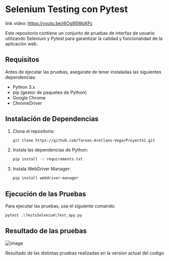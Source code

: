 # Selenium Testing con Pytest

link video: https://youtu.be/i6Og95WpXFc

Este repositorio contiene un conjunto de pruebas de interfaz de usuario utilizando Selenium y Pytest para garantizar la calidad y funcionalidad de la aplicación web.

## Requisitos

Antes de ejecutar las pruebas, asegúrate de tener instaladas las siguientes dependencias:

- Python 3.x
- pip (gestor de paquetes de Python)
- Google Chrome
- ChromeDriver

## Instalación de Dependencias

1. Clona el repositorio:
    ```sh
    git clone https://github.com/Tareas-Arellano-Vega/Proyecto1.git
    ```

2. Instala las dependencias de Python:
    ```sh
    pip install -r requirements.txt
    ```

3. Instala WebDriver Manager:
    ```sh
    pip install webdriver-manager
    ```

## Ejecución de las Pruebas

Para ejecutar las pruebas, usa el siguiente comando:

```sh
pytest .\TestsSelenium\Test_apy.py
```

## Resultado de las pruebas

![image](https://github.com/Tareas-Arellano-Vega/Proyecto1/assets/83191288/2feef01e-f4a6-404c-8f79-5ef3fdee9b96)

Resultado de las distintas pruebas realizadas en la version actual del codigo



